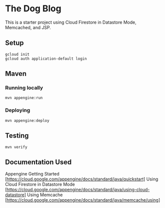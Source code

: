 The Dog Blog
==================

This is a starter project using Cloud Firestore in Datastore Mode, Memcached, and JSP.

## Setup

    gcloud init
    gcloud auth application-default login

## Maven
### Running locally

    mvn appengine:run

### Deploying

    mvn appengine:deploy

## Testing

    mvn verify

## Documentation Used

Appengine Getting Started [https://cloud.google.com/appengine/docs/standard/java/quickstart]
Using Cloud Firestore in Datastore Mode [https://cloud.google.com/appengine/docs/standard/java/using-cloud-datastore]
Using Memcache [https://cloud.google.com/appengine/docs/standard/java/memcache/using]
